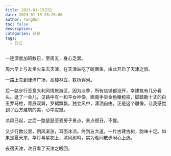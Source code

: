 ```yaml
---
title: 2023-01-15日记
date: 2023-01-15 20:26:06
author: YangQun
toc: false
description:
categories: 日记
tags:
  - 日记
---
```


一连深度加班数日，至周五，身心乏累。

周六早上与友坐火车去天津，在天津站吃了碗面条，由此开启了天津之旅。

一路上先到津湾广场，高楼林立，铁桥穿河。

后一路步行至意大利风情旅游区，因为淡季，所有店铺都没开，幸建筑有几分看头。逛了一会儿，见路中有一和平女神像，面南手举金色橄榄枝，脚踏数十丈的白玉罗马柱，背展双翼，罗裙飘飘，独立风中，潇洒自由。正是这个雕像，让我感觉到了西方建筑的美，心中震撼。

凉风已起，之后一路瑟瑟至瓷房子景点，景点很丑，不提。

又步行数公里，朔风渐涨，耳面冰凉。终到五大道，一片古建古树，韵味十足。如果是夏天来，华灯与星初上，清风树鸣，实为晚间散步闲心上选。

夜宿天津，次日看了天津之眼回。
